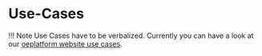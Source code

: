 # Use-Cases

!!! Note
    Use Cases have to be verbalized. Currently you can have a look at our [oeplatform website use cases](../../family_members/software-architecture/open-energy-platform.md#use-cases).
